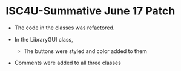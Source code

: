 # ISC4U-Summative June 17 Patch

* The code in the classes was refactored.

* In the LibraryGUI class,
    * The buttons were styled and color added to them

 * Comments were added to all three classes
